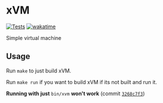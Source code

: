 # xVM
[![Tests](https://github.com/noOne128/xVM/actions/workflows/c-cpp.yml/badge.svg)](https://github.com/noOne128/xVM/actions/workflows/test.yml)
[![wakatime](https://wakatime.com/badge/user/4e59b578-f9c8-4e4b-ac2e-4eac9482e85e/project/f2f1e487-ff97-4ddd-ad77-8e6aab1a53a6.svg)](https://wakatime.com/badge/user/4e59b578-f9c8-4e4b-ac2e-4eac9482e85e/project/f2f1e487-ff97-4ddd-ad77-8e6aab1a53a6)

Simple virtual machine

## Usage
Run ```make``` to just build xVM.

Run ```make run``` if you want to build xVM if its not built and run it.

**Running with just** ```bin/xvm``` **won't work** (commit [```3268c7f3```](https://github.com/no0ne228/xVM/commit/3268c7f3))
